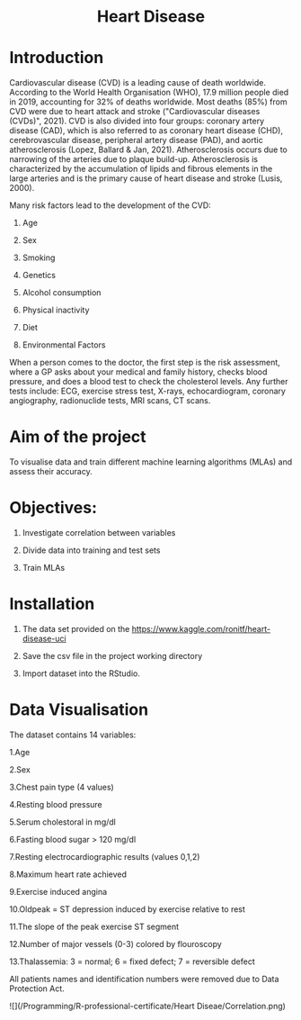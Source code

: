 <h1 align="center">Heart Disease</h1>

# Introduction 
Cardiovascular disease (CVD) is a leading cause of death worldwide. According to the World Health Organisation (WHO), 17.9 million people died in 2019, accounting for 32% of deaths worldwide. Most deaths (85%) from CVD were due to heart attack and stroke ("Cardiovascular diseases (CVDs)", 2021). CVD is also divided into four groups:  coronary artery disease (CAD), which is also referred to as coronary heart disease (CHD), cerebrovascular disease, peripheral artery disease (PAD), and aortic atherosclerosis (Lopez, Ballard & Jan, 2021). 
Atherosclerosis occurs due to narrowing of the arteries due to plaque build-up. Atherosclerosis is characterized by the accumulation of lipids and fibrous elements in the large arteries and is the primary cause of heart disease and stroke (Lusis, 2000). 

Many risk factors lead to the development of the CVD: 

1. Age

2. Sex

3. Smoking

4. Genetics 

5. Alcohol consumption

6. Physical inactivity 

7. Diet 

8. Environmental Factors

When a person comes to the doctor, the first step is the risk assessment, where a GP asks about your medical and family history, checks blood pressure, and does a blood test to check the cholesterol levels. Any further tests include: ECG, exercise stress test, X-rays, echocardiogram, coronary angiography, radionuclide tests, MRI scans, CT scans. 

# Aim of the project
To visualise data and train different machine learning algorithms (MLAs) and assess their accuracy. 

# Objectives: 

1. Investigate correlation between variables

2. Divide data into training and test sets

3. Train MLAs

# Installation 
1. The data set provided on the https://www.kaggle.com/ronitf/heart-disease-uci 

2. Save the csv file in the project working directory

3. Import dataset into the RStudio. 

# Data Visualisation 
The dataset contains 14 variables: 

 1.Age 
 
 2.Sex 
 
 3.Chest pain type (4 values) 
 
 4.Resting blood pressure 
 
 5.Serum cholestoral in mg/dl 
 
 6.Fasting blood sugar > 120 mg/dl
 
 7.Resting electrocardiographic results (values 0,1,2)
 
 8.Maximum heart rate achieved 
 
 9.Exercise induced angina 
 
 10.Oldpeak = ST depression induced by exercise relative to rest 
 
 11.The slope of the peak exercise ST segment 
 
 12.Number of major vessels (0-3) colored by flouroscopy 
 
 13.Thalassemia: 3 = normal; 6 = fixed defect; 7 = reversible defect
 
All patients names and identification numbers were removed due to Data Protection Act.

![](/Programming/R-professional-certificate/Heart Diseae/Correlation.png)


